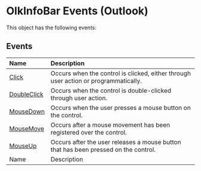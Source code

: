 
# OlkInfoBar Events (Outlook)
This object has the following events:

## Events



|**Name**|**Description**|
|:-----|:-----|
| [Click](05d1cc58-f7be-d653-7450-cae2eb5b4809.md)|Occurs when the control is clicked, either through user action or programmatically.|
| [DoubleClick](0fc583e7-b648-e282-ba1d-d0938c5199fb.md)|Occurs when the control is double-clicked through user action.|
| [MouseDown](a158b599-0f02-49e4-f4fe-5495540a3676.md)|Occurs when the user presses a mouse button on the control.|
| [MouseMove](a82e3703-27cf-7aa4-1106-614803ea599c.md)|Occurs after a mouse movement has been registered over the control.|
| [MouseUp](daff2dbd-0da7-e5b0-7425-8aaf325b4b8a.md)|Occurs after the user releases a mouse button that has been pressed on the control.|
|Name|Description|
